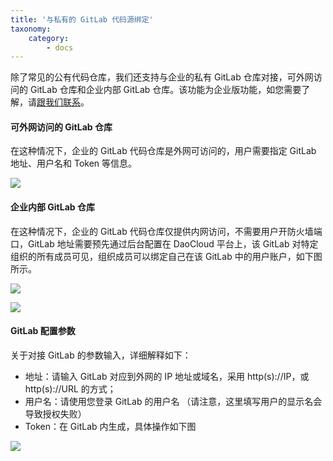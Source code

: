 ```yaml
---
title: '与私有的 GitLab 代码源绑定'
taxonomy:
    category:
        - docs
---
```


除了常见的公有代码仓库，我们还支持与企业的私有 GitLab 仓库对接，可外网访问的 GitLab 仓库和企业内部 GitLab 仓库。该功能为企业版功能，如您需要了解，请[跟我们联系](mailto:support@daocloud.io)。

#### 可外网访问的 GitLab 仓库
在这种情况下，企业的 GitLab 代码仓库是外网可访问的，用户需要指定 GitLab 地址、用户名和 Token 等信息。

![](Dashboard_gitlabtoken.png?resize=800)

#### 企业内部 GitLab 仓库
在这种情况下，企业的 GitLab 代码仓库仅提供内网访问，不需要用户开防火墙端口，GitLab 地址需要预先通过后台配置在 DaoCloud 平台上，该 GitLab 对特定组织的所有成员可见，组织成员可以绑定自己在该 GitLab 中的用户账户，如下图所示。

![](Dashboard_privategitlab.png?resize=800)

![](Dashboard_privategitlabtoken.png?resize=800)

#### GitLab 配置参数

关于对接 GitLab 的参数输入，详细解释如下：

+ 地址：请输入 GitLab 对应到外网的 IP 地址或域名，采用 http(s)://IP，或 http(s)://URL 的方式；
+ 用户名：请使用您登录 GitLab 的用户名 （请注意，这里填写用户的显示名会导致授权失败）
+ Token：在 GitLab 内生成，具体操作如下图

![](Account_%C2%B7_Profile_Settings_%C2%B7_GitLab.png)

<!-- 
GitLab 的简单介绍

GitLab 的私有部署

GitLab 需要暴露在外网
GitLab 绑定流程的介绍和截图，这个是专业版付费功能，如果你的界面中没有开启，跟我联系，我给你开通。
GitLab 绑定需要输入 IP、用户名和密码，不必真是绑定，只要 show 出这个界面即可。

这里不展开，做一个链接到DaoCloud 私有云的交付形式
DaoCloud GitHub 公有仓库提供了大量的开发示例代码，帮助用户快速上手，鼓励用户 Fork 这些项目。最后做一个链接，到写给开发者的例子这篇文章。
-->